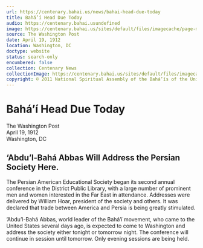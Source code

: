 ```yaml
---
url: https://centenary.bahai.us/news/bahai-head-due-today
title: Bahá’í Head Due Today
audio: https://centenary.bahai.usundefined
image: https://centenary.bahai.us/sites/default/files/imagecache/page-main-image/images/press_clippings/04-19-1912%2CThe%20Washington%20Post%2CBahai%20Head%20Due%20Today.png
source: The Washington Post
date: April 19, 1912
location: Washington, DC
doctype: website
status: search-only
encumbered: false
collection: Centenary News
collectionImage: https://centenary.bahai.us/sites/default/files/imagecache/theme-image/main_image/abdulbaha-overview-small_0.jpg
copyright: © 2011 National Spiritual Assembly of the Bahá’ís of the United States
---
```



# Bahá’í Head Due Today

The Washington Post  
April 19, 1912  
Washington, DC  



‘Abdu’l-Bahá Abbas Will Address the Persian Society Here.
---------------------------------------------------------

The Persian American Educational Society began its second annual conference in the District Public Library, with a large number of prominent men and women interested in the Far East in attendance. Addresses were delivered by William Hoar, president of the society and others. It was declared that trade between America and Persia is being greatly stimulated.

‘Abdu’l-Bahá Abbas, world leader of the Bahá’í movement, who came to the United States several days ago, is expected to come to Washington and address the society either tonight or tomorrow night. The conference will continue in session until tomorrow. Only evening sessions are being held.